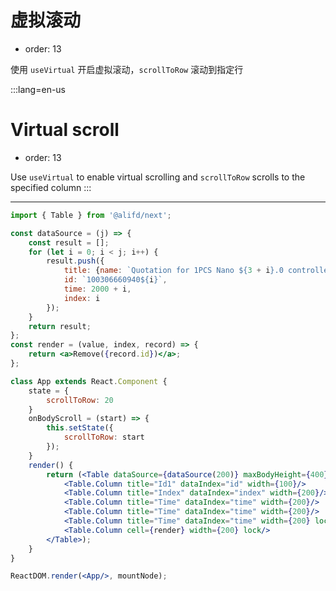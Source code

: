 # 虚拟滚动

- order: 13

使用 `useVirtual` 开启虚拟滚动，`scrollToRow` 滚动到指定行

:::lang=en-us
# Virtual scroll

- order: 13

Use `useVirtual` to enable virtual scrolling and `scrollToRow` scrolls to the specified column
:::

---

````jsx
import { Table } from '@alifd/next';

const dataSource = (j) => {
    const result = [];
    for (let i = 0; i < j; i++) {
        result.push({
            title: {name: `Quotation for 1PCS Nano ${3 + i}.0 controller compatible`},
            id: `100306660940${i}`,
            time: 2000 + i,
            index: i
        });
    }
    return result;
};
const render = (value, index, record) => {
    return <a>Remove({record.id})</a>;
};

class App extends React.Component {
    state = {
        scrollToRow: 20
    }
    onBodyScroll = (start) => {
        this.setState({
            scrollToRow: start
        });
    }
    render() {
        return (<Table dataSource={dataSource(200)} maxBodyHeight={400} useVirtual scrollToRow={this.state.scrollToRow} onBodyScroll={this.onBodyScroll}>
            <Table.Column title="Id1" dataIndex="id" width={100}/>
            <Table.Column title="Index" dataIndex="index" width={200}/>
            <Table.Column title="Time" dataIndex="time" width={200}/>
            <Table.Column title="Time" dataIndex="time" width={200}/>
            <Table.Column title="Time" dataIndex="time" width={200} lock="right"/>
            <Table.Column cell={render} width={200} lock/>
        </Table>);
    }
}

ReactDOM.render(<App/>, mountNode);
````
